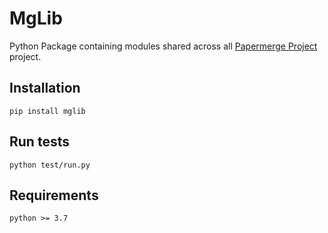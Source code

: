 MgLib
=======

Python Package containing modules shared across all [Papermerge Project](https://github.com/ciur/papermerge) project.

## Installation

    pip install mglib


## Run tests

    python test/run.py


## Requirements

    python >= 3.7
